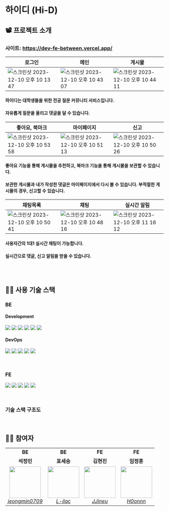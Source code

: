<!-- <img src="https://github.com/Pll-Care/Pll-Care/assets/81316050/152e42e0-3025-4a38-8565-7c5ced1d0f5f" width=100> -->
<br/>

# 하이디 (Hi-D)

## 📽️ 프로젝트 소개

### 사이트: https://dev-fe-between.vercel.app/

|로그인|메인|게시물|
|------|---|---|
|![스크린샷 2023-12-10 오후 10 13 47](https://github.com/Between-Departments/dev-BE/assets/38908184/b5c8284b-dce4-433f-a9f1-4f946459eb45)|![스크린샷 2023-12-10 오후 10 43 07](https://github.com/Between-Departments/dev-BE/assets/38908184/28473c22-dec3-4d67-a116-e34f93c94e2d)|![스크린샷 2023-12-10 오후 10 44 11](https://github.com/Between-Departments/dev-BE/assets/38908184/0ea0d2c0-f2ba-4e03-a9c7-c276bcf7d3e1)|

#### 하이디는 대학생들을 위한 전공 질문 커뮤니티 서비스입니다.
#### 자유롭게 질문을 올리고 댓글을 달 수 있습니다.

|좋아요, 북마크|마이페이지|신고|
|------|---|---|
|![스크린샷 2023-12-10 오후 10 53 58](https://github.com/Between-Departments/dev-BE/assets/38908184/969a7b98-b2d9-413b-b4f0-dd44f0b70a2b)|![스크린샷 2023-12-10 오후 10 51 13](https://github.com/Between-Departments/dev-BE/assets/38908184/f774670c-04e2-4775-832d-19ce8f55f312)|![스크린샷 2023-12-10 오후 10 50 26](https://github.com/Between-Departments/dev-BE/assets/38908184/8c5385d1-4669-4777-a9cc-63d085d01234)|

#### 좋아요 기능을 통해 게시물을 추천하고, 북마크 기능을 통해 게시물을 보관할 수 있습니다.
#### 보관한 게시물과 내가 작성한 댓글은 마이페이지에서 다시 볼 수 있습니다. 부적절한 게시물의 경우, 신고할 수 있습니다.

|채팅목록|채팅|실시간 알림|
|------|---|---|
|![스크린샷 2023-12-10 오후 10 50 41](https://github.com/Between-Departments/dev-BE/assets/38908184/1bb136fa-6c07-45a3-a0a6-8a9d8bd22e65)|![스크린샷 2023-12-10 오후 10 48 16](https://github.com/Between-Departments/dev-BE/assets/38908184/7a8b25d0-23cf-4b67-b782-1d88582f8e9d)|![스크린샷 2023-12-10 오후 11 16 12](https://github.com/Between-Departments/dev-BE/assets/38908184/83864faf-2988-4ec4-ace7-962d204c4261)|

#### 사용자간의 1대1 실시간 채팅이 가능합니다.
#### 실시간으로 댓글, 신고 알림을 받을 수 있습니다.

<br />
<!-- <img src="https://github.com/Pll-Care/Pll-Care/assets/81316050/2d6b1b91-6c2e-4ae6-a7e1-9a4ce67db461"> -->

<br />

## 👨‍🔧 사용 기술 스택

### BE

#### Development
<img src="https://img.shields.io/badge/Spring Boot-6DB33F?style=flat-square&logo=springboot&logoColor=white"/> <img src="https://img.shields.io/badge/Spring Security-6DB33F?style=flat-square&logo=springsecurity&logoColor=white"/> <img src="https://img.shields.io/badge/JPA Hibernate-59666C?style=flat-square&logo=hibernate&logoColor=white"/> <img src="https://img.shields.io/badge/QueryDSL-FFA500?style=flat-square&logo=querydsl&logoColor=white"/> <img src="https://img.shields.io/badge/MySQL-4479A1?style=flat-square&logo=mysql&logoColor=white"/> <img src="https://img.shields.io/badge/JSON Web Tokens-000000?style=flat-square&logo=jsonwebtokens&logoColor=white"/> 


#### DevOps
<img src="https://img.shields.io/badge/AWS EC2-FF9900?style=flat-square&logo=amazonec2&logoColor=white"/> <img src="https://img.shields.io/badge/AWS RDS-527FFF?style=flat-square&logo=amazonrds&logoColor=white"/> <img src="https://img.shields.io/badge/AWS S3-569A31?style=flat-square&logo=amazons3&logoColor=white"/> <img src="https://img.shields.io/badge/Docker-2496ED?style=flat-square&logo=docker&logoColor=white"/> <img src="https://img.shields.io/badge/GitHub Actions-2088FF?style=flat-square&logo=githubactions&logoColor=white"/>


<br/>

### FE

<img src="https://img.shields.io/badge/React-61DAFB?style=flat-square&logo=React&logoColor=white"> <img src="https://img.shields.io/badge/Vite-646CFF?style=flat-square&logo=Vite&logoColor=white"> <img src="https://img.shields.io/badge/Redux-764ABC?style=flat-square&logo=Redux&logoColor=white"> <img src="https://img.shields.io/badge/React Query-FF4154?style=flat-square&logo=React Query&logoColor=white"> <img src="https://img.shields.io/badge/Sass-CC6699?style=flat-square&logo=Sass&logoColor=white">


<br/>

### 기술 스택 구조도


<br />

## 👨‍💻 참여자

<table>
    <tr align="center">
        <td><B>BE<B></td>
        <td><B>BE<B></td>
        <td><B>FE<B></td>
        <td><B>FE<B></td>
    </tr>
    <tr align="center">
        <td><B>석정민<B></td>
        <td><B>표세승<B></td>
        <td><B>김현진<B></td>
        <td><B>임정훈<B></td>
    </tr>
    <tr align="center">
        <td>
            <img src="https://github.com/jeongmin0709.png?size=100" width="100">
            <br>
            <a href="https://github.com/jeongmin0709"><I>jeongmin0709</I></a>
        </td>
        <td>
            <img src="https://github.com/L-ilac.png?size=100" width="100">
            <br>
            <a href="https://github.com/L-ilac"><I>L-ilac</I></a>
        </td>
        <td>
            <img src="https://github.com/JJineu.png?size=100" width="100">
            <br>
            <a href="https://github.com/JJineu"><I>JJineu</I></a>
        </td>
        <td>
            <img src="https://github.com/H0onnn.png?size=100" width="100">
            <br>
            <a href="https://github.com/H0onnn"><I>H0onnn</I></a>
        </td>
    </tr>
</table>
